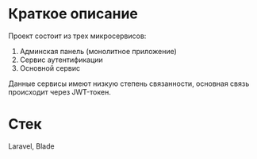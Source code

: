 # Краткое описание
Проект состоит из трех микросервисов:
1) Админская панель (монолитное приложение)
2) Сервис аутентификации
3) Основной сервис

Данные сервисы имеют низкую степень связанности, основная связь происходит через JWT-токен. 

# Стек
Laravel, Blade
